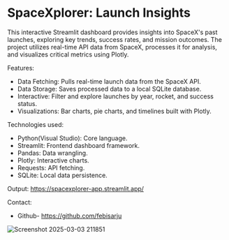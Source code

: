 # SpaceXplorer: Launch Insights

This interactive Streamlit dashboard provides insights into SpaceX's past launches, exploring key trends, success rates, and mission outcomes. The project utilizes real-time API data from SpaceX, processes it for analysis, and visualizes critical metrics using Plotly.

Features:
- Data Fetching: Pulls real-time launch data from the SpaceX API.
- Data Storage: Saves processed data to a local SQLite database.
- Interactive: Filter and explore launches by year, rocket, and success status.
- Visualizations: Bar charts, pie charts, and timelines built with Plotly.
  
Technologies used:
- Python(Visual Studio): Core language.
- Streamlit: Frontend dashboard framework.
- Pandas: Data wrangling.
- Plotly: Interactive charts.
- Requests: API fetching.
- SQLite: Local data persistence.

Output:
https://spacexplorer-app.streamlit.app/
  
Contact: 
- Github- https://github.com/febisarju


![Screenshot 2025-03-03 211851](https://github.com/user-attachments/assets/364dc345-d924-47a0-8d2f-3ca0c32f3199)
